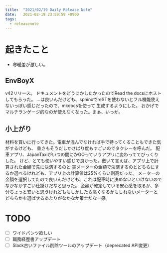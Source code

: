 ```yaml
---
title:  "2021/02/19 Daily Release Note"
date:   2021-02-19 23:59:59 +0900
tags:
  - releasenote
---
```

# 起きたこと

* 寒暖差が激しい。

## EnvBoyX

v42リリース。 ドキュメントをどうにかしたかったのでRead the docsにホストしてもらった。
…は良いんだけども、sphinxでreSTを使わないとフル機能使えないっぽい感じだったので、mkdocsを使って
生成するようにした。 おかげでマルチランゲージ的なのが使えなくなった。まぁ、いっか。

## 小上がり

材料を買いに行ってきた。電車が混んでなければ手で持ってくることもできた気がするけども、
重さもそうだしかさばり度もすごいのでタクシーを呼んだ。
配車アプリ、JapanTaxiがいつの間にかGOっていうアプリに変わっててびっくりした。
けど、とても使いやすい感じで良かった。敷いて言えば、アプリ上で計算された金額で先に決済するのと
実メーターの金額で決済するのとどちらにするか選べるけれども、アプリ上の計算値は25%くらい割高だった。
メーターの金額を選択してたので良いんだけども、これは配車時に決めないといけないのでなかなかすごい仕掛けだなと思った。
金額が確定している安心感を取るか、多分ちょっと安いと思うけれどももしかしたら高くなるかもしれないメーターと
どちらかを選ばせるあたりがなかなか策士だなー感。

# TODO 

- [ ] ワイドパンツ欲しい
- [ ] 職務経歴書アップデート
- [ ] Slack古いファイル削除ツールのアップデート（deprecated API変更）